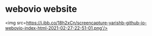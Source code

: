 <h1>webovio website</h1>

<img src=https://i.ibb.co/18h2xCn/screencapture-yarishb-github-io-webovio-index-html-2021-02-27-22-51-01.png'/>
